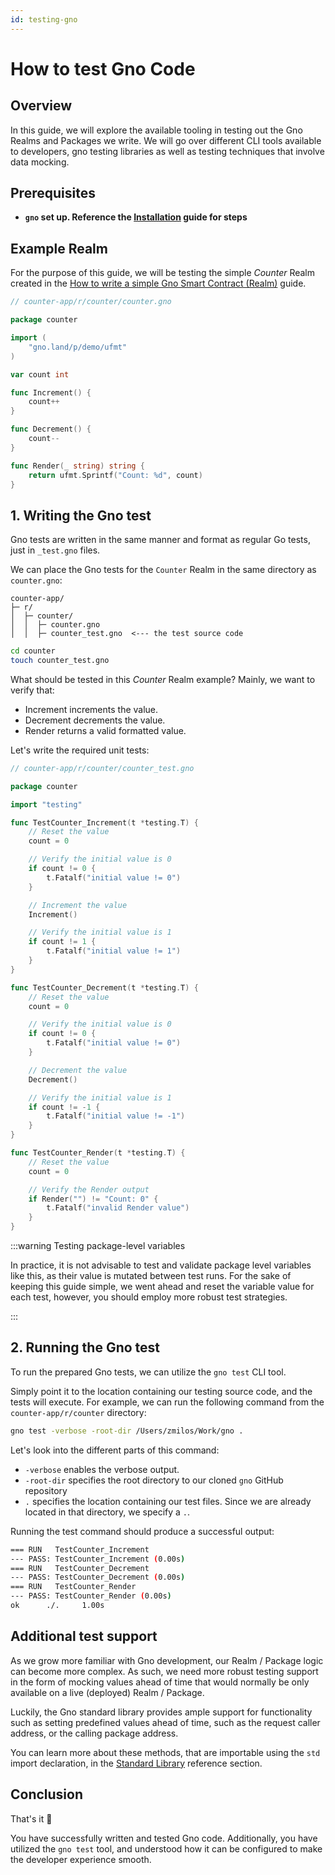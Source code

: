 ```yaml
---
id: testing-gno
---
```


# How to test Gno Code

## Overview

In this guide, we will explore the available tooling in testing out the Gno Realms and Packages we write.
We will go over different CLI tools available to developers, gno testing libraries as well as
testing techniques that involve data mocking.

## Prerequisites

- **`gno` set up. Reference the [Installation](../getting-started/local-setup.md#3-installing-other-gno-tools) guide
  for steps**

## Example Realm

For the purpose of this guide, we will be testing the simple *Counter* Realm created in
the [How to write a simple Gno Smart Contract (Realm)](simple-contract.md) guide.

[embedmd]:# (../assets/how-to-guides/testing-gno/counter-1.gno go)
```go
// counter-app/r/counter/counter.gno

package counter

import (
	"gno.land/p/demo/ufmt"
)

var count int

func Increment() {
	count++
}

func Decrement() {
	count--
}

func Render(_ string) string {
	return ufmt.Sprintf("Count: %d", count)
}
```

## 1. Writing the Gno test

Gno tests are written in the same manner and format as regular Go tests, just in `_test.gno` files.

We can place the Gno tests for the `Counter` Realm in the same directory as `counter.gno`:

```text
counter-app/
├─ r/
│  ├─ counter/
│  │  ├─ counter.gno
│  │  ├─ counter_test.gno  <--- the test source code
```

```bash
cd counter
touch counter_test.gno
```

What should be tested in this _Counter_ Realm example?
Mainly, we want to verify that:

- Increment increments the value.
- Decrement decrements the value.
- Render returns a valid formatted value.

Let's write the required unit tests:

[embedmd]:# (../assets/how-to-guides/testing-gno/counter-2.gno go)
```go
// counter-app/r/counter/counter_test.gno

package counter

import "testing"

func TestCounter_Increment(t *testing.T) {
	// Reset the value
	count = 0

	// Verify the initial value is 0
	if count != 0 {
		t.Fatalf("initial value != 0")
	}

	// Increment the value
	Increment()

	// Verify the initial value is 1
	if count != 1 {
		t.Fatalf("initial value != 1")
	}
}

func TestCounter_Decrement(t *testing.T) {
	// Reset the value
	count = 0

	// Verify the initial value is 0
	if count != 0 {
		t.Fatalf("initial value != 0")
	}

	// Decrement the value
	Decrement()

	// Verify the initial value is 1
	if count != -1 {
		t.Fatalf("initial value != -1")
	}
}

func TestCounter_Render(t *testing.T) {
	// Reset the value
	count = 0

	// Verify the Render output
	if Render("") != "Count: 0" {
		t.Fatalf("invalid Render value")
	}
}
```

:::warning Testing package-level variables

In practice, it is not advisable to test and validate package level variables like this, as their value is mutated
between test runs. For the sake of keeping this guide simple, we went ahead and reset the variable value for each test,
however,
you should employ more robust test strategies.

:::

## 2. Running the Gno test

To run the prepared Gno tests, we can utilize the `gno test` CLI tool.

Simply point it to the location containing our testing source code, and the tests will execute.
For example, we can run the following command from the `counter-app/r/counter` directory:

```bash
gno test -verbose -root-dir /Users/zmilos/Work/gno .
```

Let's look into the different parts of this command:

- `-verbose` enables the verbose output.
- `-root-dir` specifies the root directory to our cloned `gno` GitHub repository
- `.` specifies the location containing our test files. Since we are already located in that directory, we specify
  a `.`.

Running the test command should produce a successful output:

```bash
=== RUN   TestCounter_Increment
--- PASS: TestCounter_Increment (0.00s)
=== RUN   TestCounter_Decrement
--- PASS: TestCounter_Decrement (0.00s)
=== RUN   TestCounter_Render
--- PASS: TestCounter_Render (0.00s)
ok      ./. 	1.00s
```

## Additional test support

As we grow more familiar with Gno development, our Realm / Package logic can become more complex. As such, we need
more robust testing support in the form of mocking values ahead of time that would normally be only available on a
live (deployed) Realm / Package.

Luckily, the Gno standard library provides ample support for functionality such as setting predefined values ahead of
time, such as the request caller address, or the calling package address.

You can learn more about these methods, that are importable using the `std` import declaration,
in the [Standard Library](../concepts/standard-library/overview.md) reference section.

## Conclusion

That's it 🎉

You have successfully written and tested Gno code. Additionally, you have utilized the `gno test` tool, and understood
how it can be configured to make the developer experience smooth.
